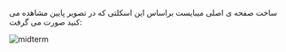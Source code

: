 
ساخت صفحه ی اصلی میبایست براساس این اسکلتی که در تصویر پایین مشاهده می کنید صورت می گرفت:



![midterm](https://github.com/TomeyTNT/Website/assets/93466006/310f6a48-4c2e-458a-9148-dfd7db8709ab)
